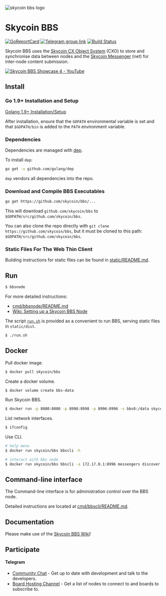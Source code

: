 ![skycoin bbs logo](https://user-images.githubusercontent.com/26845312/32426755-274b72b0-c282-11e7-989f-dc8870f4635e.png)

# Skycoin BBS

[![GoReportCard](https://goreportcard.com/badge/skycoin/bbs)](https://goreportcard.com/report/skycoin/bbs)
[![Telegram group link](telegram-group.svg)](https://t.me/skycoinbbs)
[![Build Status](https://travis-ci.com/skycoin/bbs.svg?branch=master)](https://travis-ci.com/skycoin/bbs)

Skycoin BBS uses the [Skycoin CX Object System](https://github.com/skycoin/cxo) (CXO) to store and synchronise data between nodes and the [Skycoin Messenger](https://github.com/skycoin/net) (net) for inter-node content submission.

[![Skycoin BBS Showcase 4 - YouTube](https://i.ytimg.com/vi/6ZqwgefYauU/0.jpg)](https://youtu.be/6ZqwgefYauU)

## Install

### Go 1.9+ Installation and Setup

[Golang 1.9+ Installation/Setup](https://github.com/skycoin/skycoin/blob/develop/Installation.md)

After installation, ensure that the `GOPATH` environmental variable is set and that `$GOPATH/bin` is added to the `PATH` environment variable.

### Dependencies

Dependencies are managed with [dep](https://github.com/golang/dep).

To install `dep`:

```sh
go get -u github.com/golang/dep
```

`dep` vendors all dependencies into the repo.

### Download and Compile BBS Executables

```sh
go get https://github.com/skycoin/bbs/...
```

This will download `github.com/skycoin/bbs` to `$GOPATH/src/github.com/skycoin/bbs`.

You can also clone the repo directly with `git clone https://github.com/skycoin/bbs`,
but it must be cloned to this path: `$GOPATH/src/github.com/skycoin/bbs`.

### Static Files For The Web Thin Client

Building instructions for static files can be found in [static/README.md](./static/README.md).

## Run

```bash
$ bbsnode
```

For more detailed instructions:
* [cmd/bbsnode/README.md](./cmd/bbsnode/README.md)
* [Wiki: Setting up a Skycoin BBS Node](https://github.com/skycoin/bbs/wiki/Setting-up-a-Skycoin-BBS-Node)

The script [`run.sh`](./run.sh) is provided as a convenient to run BBS, serving static files in `static/dist`.

```bash
$ ./run.sh
```

## Docker

Pull docker image.

```bash
$ docker pull skycoin/bbs
```

Create a docker volume.

```bash
$ docker volume create bbs-data
```

Run Skycoin BBS.

```bash
$ docker run -p 8080:8080 -p 8998:8998 -p 8996:8996 -v bbs0:/data skycoin/bbs
```

List network interfaces.

```bash
$ ifconfig
```

Use CLI.

```bash
# help menu
$ docker run skycoin/bbs bbscli -h

# interact with bbs node
$ docker run skycoin/bbs bbscli -a 172.17.0.1:8996 messengers discover
```

## Command-line interface

The Command-line interface is for administration control over the BBS node.

Detailed instructions are located at [cmd/bbscli/README.md](./cmd/bbscli/README.md).

## Documentation

Please make use of the [Skycoin BBS Wiki](https://github.com/skycoin/bbs/wiki)!

## Participate

#### Telegram

* [Community Chat](https://t.me/skycoinbbs) - Get up to date with development and talk to the developers.
* [Board Hosting Channel](https://t.me/skycoinbbshosting) - Get a list of nodes to connect to and boards to subscribe to.
